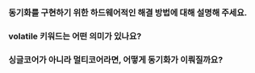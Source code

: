 ### 동기화를 구현하기 위한 하드웨어적인 해결 방법에 대해 설명해 주세요.

### volatile 키워드는 어떤 의미가 있나요?

### 싱글코어가 아니라 멀티코어라면, 어떻게 동기화가 이뤄질까요?